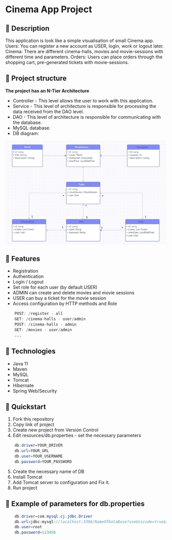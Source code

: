 # ****Cinema App Project**** #

## 🚀 Description
This application is look like a simple visualisation of small Cinema app.
Users: You can register a new account as USER, login, work or logout later.
Cinema: There are different cinema-halls, movies and movie-sessions with different time and parameters.
Orders: Users can place orders through the shopping cart, pre-generated tickets with movie-sessions.

## 🚀 Project structure
**The project has an N-Tier Architecture**
- Controller - This level allows the user to work with this application.
- Service - This level of architecture is responsible for processing the data received from the DAO level.
- DAO - This level of architecture is responsible for communicating with the database.
- MySQL database.
- DB diagram:

![](cinema-database-project.jpg)

## 🚀 Features
- Registration
- Authentication
- Login / Logout
- Set role for each user (by default USER)
- ADMIN can create and delete movies and movie sessions
- USER can buy a ticket for the movie session
- Access configuration by HTTP methods and Role
``` java
    POST: /register - all
    GET: /cinema-halls - user/admin
    POST: /cinema-halls - admin
    GET: /movies - user/admin
    ...
```

## 🚀 Technologies
- Java 11
- Maven
- MySQL
- Tomcat
- Hibernate
- Spring Web/Security

## 🚀 Quickstart
1. Fork this repository
2. Copy link of project
3. Create new project from Version Control
4. Edit resources/db.properties - set the necessary parameters
``` java
    db.driver=YOUR_DRIVER
    db.url=YOUR_URL
    db.user=YOUR_USERNAME
    db.password=YOUR_PASSWORD
```
5. Create the necessary name of DB
6. Install Tomcat
7. Add Tomcat server to configuration and Fix it.
8. Run project

## 🚀 Example of parameters for db.properties
``` java
    db.driver=com.mysql.cj.jdbc.Driver
    db.url=jdbc:mysql://localhost:3306/NameOfDataBase?useUnicode=true&serverTimezone=UTC
    db.user=root
    db.password=123456
```
